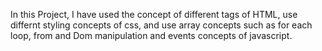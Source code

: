 In this Project, I have used the concept of different tags of HTML, use differnt styling concepts of css, and use array concepts such as for each loop, from and Dom manipulation and events concepts of javascript.
